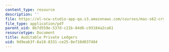 ```yaml
---
content_type: resource
description: ''
file: https://ol-ocw-studio-app-qa.s3.amazonaws.com/courses/mas-s62-cryptocurrency-engineering-and-design-spring-2018/9d9eab3f8a188331ce258ef10d037484_MAS-S62S18-lec24.pdf
file_type: application/pdf
parent_uid: 8b7d559e-537d-c21b-84d6-c93184a2ca61
resourcetype: Document
title: Auditable Private Ledgers
uid: 9d9eab3f-8a18-8331-ce25-8ef10d037484
---
```

